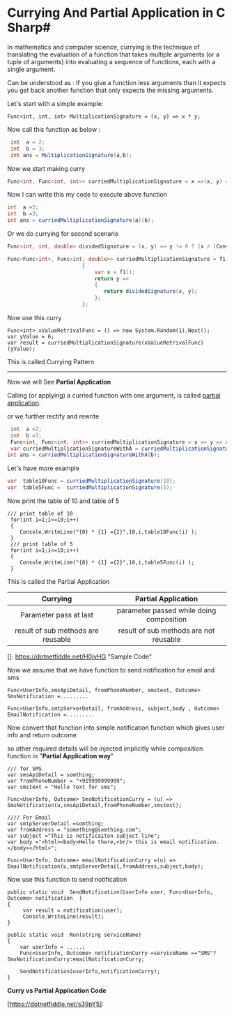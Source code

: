 ﻿# Currying And Partial Application in C Sharp#

In mathematics and computer science, currying is the technique of translating the evaluation of a function that takes multiple arguments (or a tuple of arguments) into evaluating a sequence of functions, each with a single argument.

Can be understood as : If you give a function less arguments than it expects you get back another function that only expects the missing arguments.

Let's  start with  a simple  example:

```
Func<int, int, int> MultiplicationSignature = (x, y) => x * y;
```

Now call this function as below :

```c#
 int  a = 2;
 int  b = 3;
 int ans = MultiplicationSignature(a,b);
```

Now we start making curry 

```c#
Func<int, Func<int, int>> curriedMultiplicationSignature = x =>(x, y) => MultiplicationSignature(x,y);
```

 Now I can write this my code  to execute  above function

```c#
int  a =2;
int  b =3;
int ans = curriedMultiplicationSignature(a)(b);
```

Or  we do  currying for second scenario

```c#
Func<int, int, double> dividedSignature = (x, y) => y != 0 ? (x / (Convert.ToDouble(y))) : 0d;

Func<Func<int>, Func<int, double>> curriedMultiplicationSignature = f1 =>
                        {
                            var x = f1();
                            return y =>
                            {
                               return dividedSignature(x, y);
                            };
                        }; 
```

Now  use this curry

```
Func<int> xValueRetrivalFunc = () => new System.Random(1).Next();
var yValue = 6;
var result = curriedMultiplicationSignature(xValueRetrivalFunc)(yValue);
```

This is called  Currying  Pattern 

------

Now we will See  **Partial Application**

Calling (or applying) a curried function with one argument, is called [partial application](http://en.wikipedia.org/wiki/Partial_application).

or we further  rectify  and rewrite

```c#
 int  a =2;
 int  b =3;
 Func<int, Func<int, int>> curriedMultiplicationSignature = x => y => x * y;
 var curriedMultiplicationSignatureWithA = curriedMultiplicationSignature(a);
int ans = curriedMultiplicationSignatureWithA(b);
```

Let's have more example

```c#
var  table10Func = curriedMultiplicationSignature(10);
var  table5Func =  curriedMultiplicationSignature(5);
```

Now  print the table of 10 and table of 5

```
/// print table of 10
 for(int i=1;i<=10;i++)
 {
    Console.WriteLine("{0} * {1} ={2}",10,i,table10Func(i) );
 }
 /// print table of 5
 for(int i=1;i<=10;i++)
 {
    Console.WriteLine("{0} * {1} ={2}",10,i,table5Func(i) );
 }
```

 This is  called the Partial  Application



|            **Currying**            |         **Partial Application**          |
| :--------------------------------: | :--------------------------------------: |
|       Parameter pass at last       | parameter passed while doing composition |
| result of sub methods are reusable |  result of sub methods are not reusable  |



[]: https://dotnetfiddle.net/H0jvHG	"Sample Code"



Now  we  assume that we have function  to send notification for email and sms

```
Func<UserInfo,smsApiDetail, fromPhoneNumber, smstext, Outcome> SmsNotification =.........

Func<UserInfo,smtpServerDetail, fromAddress, subject,body , Outcome> EmailNotification =.........

```

Now convert that function into  simple notification function which gives user info and return outcome

so other required details will be injected implicitly while composition function in "**Partial Application way**"

```
/// for SMS
var smsApiDetail = somthing;
var fromPhoneNumber = "+919999999999";
var smstext = "Hello text for sms";

Func<UserInfo, Outcome> SmsNotificationCurry = (u) => SmsNotification(u,smsApiDetail,fromPhoneNumber,smstext);

//// For Email
var smtpServerDetail =somthing;
var fromAddress = "something@somthing.com";
var subject ="This is notificaiton subject line";
var body ="<html><body>Hello there,<br/> this is email notification.</body></html>";

Func<UserInfo, Outcome> emailNotificationCurry =(u) => EmailNotification(u,smtpServerDetail,fromAddress,subject,body);

```

Now  use this function to send notification

```
public static void  SendNotification(UserInfo user, Func<UserInfo, Outcome> notification  )
{
     var result = notification(user);
     Console.WriteLine(result);
}

public static void  Run(string serviceName)
{
    var userInfo = .....;
    Func<UserInfo, Outcome> notificationCurry =serviceName =="SMS"?SmsNotificationCurry:emailNotificationCurry;
    
    SendNotification(userInfo,notificationCurry);
}
```

 **Curry vs Partial Application Code**

[https://dotnetfiddle.net/s39pY5]: 

